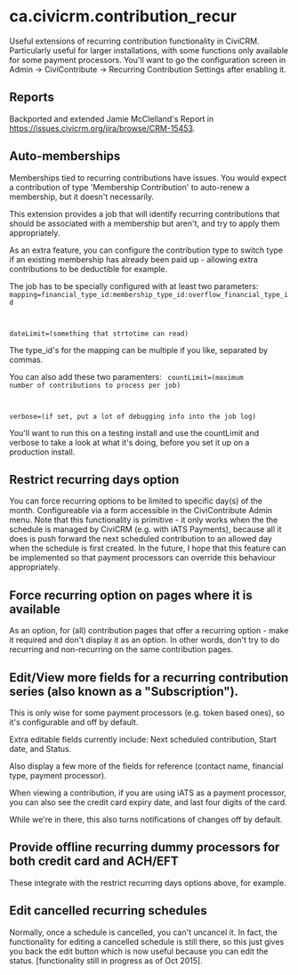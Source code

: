 ca.civicrm.contribution_recur
=============================

Useful extensions of recurring contribution functionality in CiviCRM. Particularly useful for larger installations, with some functions only available for some payment processors. You'll want to go the configuration screen in Admin -> CiviContribute -> Recurring Contribution Settings after enabling it.

## Reports

Backported and extended Jamie McClelland's Report in https://issues.civicrm.org/jira/browse/CRM-15453.

##  Auto-memberships

Memberships tied to recurring contributions have issues. You would expect a contribution of type 'Membership Contribution' to auto-renew a membership, but it doesn't necessarily.

This extension provides a job that will identify recurring contributions that should be associated with a membership but aren't, and try to apply them appropriately.

As an extra feature, you can configure the contribution type to switch type if an existing membership has already been paid up - allowing extra contributions to be deductible for example.

The job has to be specially configured with at least two parameters:
<code>
mapping=financial_type_id:membership_type_id:overflow_financial_type_id

dateLimit=(something that strtotime can read)
</code>

The type_id's for the mapping can be multiple if you like, separated by commas.

You can also add these two paramenters:
<code>
countLimit=(maximum number of contributions to process per job)

verbose=(if set, put a lot of debugging info into the job log)
</code>

You'll want to run this on a testing install and use the countLimit and verbose to take a look at what it's doing, before you set it up on a production install.

## Restrict recurring days option

You can force recurring options to be limited to specific day(s) of the month. Configureable via a form accessible in the CiviContribute Admin menu. Note that this functionality is primitive - it only works when the the schedule is managed by CiviCRM (e.g. with iATS Payments), because all it does is push forward the next scheduled contribution to an allowed day when the schedule is first created. In the future, I hope that this feature can be implemented so that payment processors can override this behaviour appropriately.

## Force recurring option on pages where it is available ##

As an option, for (all) contribution pages that offer a recurring option - make it required and don't display it as an option. In other words, don't try to do recurring and non-recurring on the same contribution pages.

## Edit/View more fields for a recurring contribution series (also known as a "Subscription").

This is only wise for some payment processors (e.g. token based ones), so it's configurable and off by default. 

Extra editable fields currently include: Next scheduled contribution, Start date, and Status.

Also display a few more of the fields for reference (contact name, financial type, payment processor).

When viewing a contribution, if you are using iATS as a payment processor, you can also see the credit card expiry date, and last four digits of the card.

While we're in there, this also turns notifications of changes off by default.

## Provide offline recurring dummy processors for both credit card and ACH/EFT ##

These integrate with the restrict recurring days options above, for example.

## Edit cancelled recurring schedules ##

Normally, once a schedule is cancelled, you can't uncancel it. In fact, the functionality for editing a cancelled schedule is still there, so this just gives you back the edit button which is now useful because you can edit the status. [functionality still in progress as of Oct 2015].

